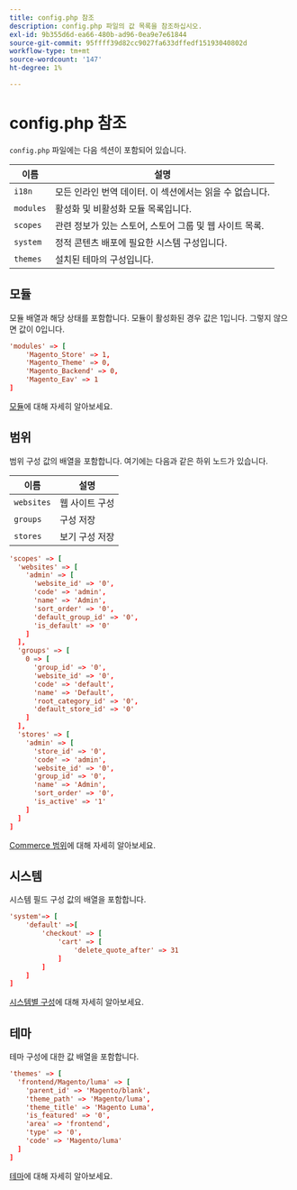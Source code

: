 ```yaml
---
title: config.php 참조
description: config.php 파일의 값 목록을 참조하십시오.
exl-id: 9b355d6d-ea66-480b-ad96-0ea9e7e61844
source-git-commit: 95ffff39d82cc9027fa633dffedf15193040802d
workflow-type: tm+mt
source-wordcount: '147'
ht-degree: 1%

---
```


# config.php 참조

`config.php` 파일에는 다음 섹션이 포함되어 있습니다.

| 이름 | 설명 |
| --------- | -------------------|
| `i18n` | 모든 인라인 번역 데이터. 이 섹션에서는 읽을 수 없습니다. |
| `modules` | 활성화 및 비활성화 모듈 목록입니다. |
| `scopes` | 관련 정보가 있는 스토어, 스토어 그룹 및 웹 사이트 목록. |
| `system` | 정적 콘텐츠 배포에 필요한 시스템 구성입니다. |
| `themes` | 설치된 테마의 구성입니다. |

## 모듈

모듈 배열과 해당 상태를 포함합니다. 모듈이 활성화된 경우 값은 1입니다. 그렇지 않으면 값이 0입니다.

```conf
'modules' => [
    'Magento_Store' => 1,
    'Magento_Theme' => 0,
    'Magento_Backend' => 0,
    'Magento_Eav' => 1
]
```

[모듈]에 대해 자세히 알아보세요.

## 범위

범위 구성 값의 배열을 포함합니다. 여기에는 다음과 같은 하위 노드가 있습니다.

| 이름 | 설명 |
| ---------- | -----------------------------------|
| `websites` | 웹 사이트 구성 |
| `groups` | 구성 저장 |
| `stores` | 보기 구성 저장 |

```conf
'scopes' => [
  'websites' => [
    'admin' => [
      'website_id' => '0',
      'code' => 'admin',
      'name' => 'Admin',
      'sort_order' => '0',
      'default_group_id' => '0',
      'is_default' => '0'
    ]
  ],
  'groups' => [
    0 => [
      'group_id' => '0',
      'website_id' => '0',
      'code' => 'default',
      'name' => 'Default',
      'root_category_id' => '0',
      'default_store_id' => '0'
    ]
  ],
  'stores' => [
    'admin' => [
      'store_id' => '0',
      'code' => 'admin',
      'website_id' => '0',
      'group_id' => '0',
      'name' => 'Admin',
      'sort_order' => '0',
      'is_active' => '1'
    ]
  ]
]
```

[Commerce 범위][scopes]에 대해 자세히 알아보세요.

## 시스템

시스템 필드 구성 값의 배열을 포함합니다.

```conf
'system'=> [
    'default' =>[
        'checkout' => [
            'cart' => [
                'delete_quote_after' => 31
            ]
        ]
    ]
]
```

[시스템별 구성](config-reference-sens.md)에 대해 자세히 알아보세요.

## 테마

테마 구성에 대한 값 배열을 포함합니다.

```conf
'themes' => [
  'frontend/Magento/luma' => [
    'parent_id' => 'Magento/blank',
    'theme_path' => 'Magento/luma',
    'theme_title' => 'Magento Luma',
    'is_featured' => '0',
    'area' => 'frontend',
    'type' => '0',
    'code' => 'Magento/luma'
  ]
]
```

[테마]에 대해 자세히 알아보세요.

<!-- link definitions -->

[모듈]: https://experienceleague.adobe.com/docs/commerce-learn/tutorials/backend-development/create-module.html?lang=ko
[scopes]: https://experienceleague.adobe.com/docs/commerce-admin/start/setup/websites-stores-views.html?lang=ko#scope-settings
[테마]: https://developer.adobe.com/commerce/frontend-core/guide/themes/create-storefront/
